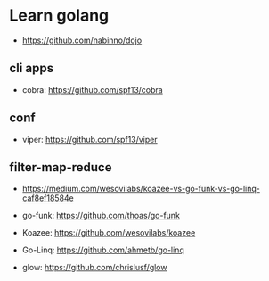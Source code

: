 # Learn golang

- https://github.com/nabinno/dojo

## cli apps
- cobra: https://github.com/spf13/cobra

## conf

- viper: https://github.com/spf13/viper

## filter-map-reduce

- https://medium.com/wesovilabs/koazee-vs-go-funk-vs-go-linq-caf8ef18584e

- go-funk: https://github.com/thoas/go-funk
- Koazee: https://github.com/wesovilabs/koazee
- Go-Linq: https://github.com/ahmetb/go-linq
- glow: https://github.com/chrislusf/glow

